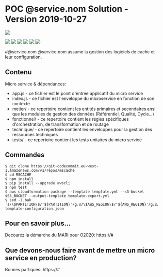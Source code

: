 POC @service.nom Solution - Version 2019-10-27
==============================================
![](https://e9wtofe7li.execute-api.eu-west-1.amazonaws.com/Prod/images/ms-solution.svg)

![](https://e9wtofe7li.execute-api.eu-west-1.amazonaws.com/Prod/images/etat-pac.svg)
![](https://e9wtofe7li.execute-api.eu-west-1.amazonaws.com/Prod/images/etat-ws.svg)
![](https://e9wtofe7li.execute-api.eu-west-1.amazonaws.com/Prod/images/etat-cycle.svg)
![](https://cdno2020.s3-eu-west-1.amazonaws.com/images/etat-design.svg)
![](https://cdno2020.s3-eu-west-1.amazonaws.com/images/etat-build.svg)
![](https://cdno2020.s3-eu-west-1.amazonaws.com/images/etat-run.svg)

#@service.nom
@service.nom assume la gestion des logiciels de cache et leur configuration.
 

Contenu
-----------

Micro service & dépendances:

* app.js - ce fichier est le point d'entrée applicatif du micro service
* index.js - ce fichier est l'enveloppe du microservice en fonction de son contexte
* metier/ - ce repertoire contient les entités primaires et secondaires ansi que les modules de gestion des données (Référentiel, Qualité, Cycle...)
* fonctionnel/ - ce repertoire contient les régles spécifiques d'orchestration, de transformation et de routage
* technique/ - ce repertoire contient les enveloppes pour la gestion des ressources techniques
* tests/ - ce repertoire contient les tests unitaires du micro service


Commandes
------------------
```
$ git clone https://git-codecommit.eu-west-1.amazonaws.com/v1/repos/mscache
$ cd MSCACHE
$ npm install
$ pip install --upgrade awscli
$ npm test
$ aws cloudformation package --template template.yml --s3-bucket $S3_BUCKET --output-template template-export.yml
$ sed -i.bak 's/\$PARTITION\$/'${PARTITION}'/g;s/\$AWS_REGION\$/'${AWS_REGION}'/g;s/\$ACCOUNT_ID\$/'${ACCOUNT_ID}'/g;s/\$PROJECT_ID\$/'${PROJECT_ID}'/g' template-configuration.json

```

Pour en savoir plus...
-------------------------

Decourez la démarche du MARI pour O2020:
https://#

Que devons-nous faire avant de mettre un micro service en production?
------------------

Bonnes partiques: 
https://#


